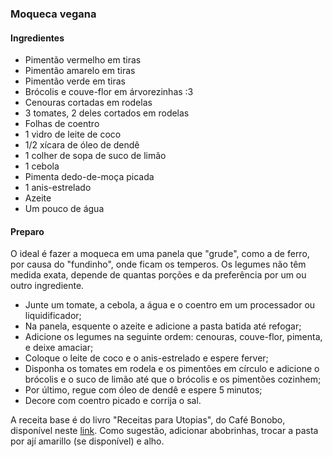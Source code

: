 ### Moqueca vegana

#### Ingredientes

- Pimentão vermelho em tiras
- Pimentão amarelo em tiras
- Pimentão verde em tiras
- Brócolis e couve-flor em árvorezinhas :3
- Cenouras cortadas em rodelas
- 3 tomates, 2 deles cortados em rodelas
- Folhas de coentro
- 1 vidro de leite de coco
- 1/2 xícara de óleo de dendê
- 1 colher de sopa de suco de limão
- 1 cebola
- Pimenta dedo-de-moça picada
- 1 anis-estrelado
- Azeite
- Um pouco de água


#### Preparo

O ideal é fazer a moqueca em uma panela que "grude", como a de ferro, por causa
do "fundinho", onde ficam os temperos. Os legumes não têm medida exata,
  depende de quantas porções e da preferência por um ou outro ingrediente.

- Junte um tomate, a cebola, a água e o coentro em um processador ou
  liquidificador;
- Na panela, esquente o azeite e adicione a pasta batida até refogar;
- Adicione os legumes na seguinte ordem: cenouras, couve-flor, pimenta, e
  deixe amaciar;
- Coloque o leite de coco e o anis-estrelado e espere ferver;
- Disponha os tomates em rodela e os pimentões em círculo e adicione o brócolis
  e o suco de limão até que o brócolis e os pimentões cozinhem;
- Por último, regue com óleo de dendê e espere 5 minutos;
- Decore com coentro picado e corrija o sal.

A receita base é do livro "Receitas para Utopias", do Café Bonobo, disponível neste [link](http://www.cafebonobo.com.br/?p=2776). Como sugestão, adicionar abobrinhas, trocar a pasta por ají amarillo (se disponível) e alho.